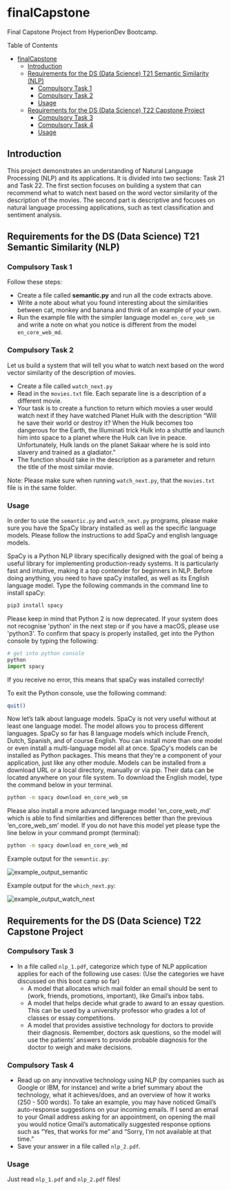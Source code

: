 # finalCapstone

Final Capstone Project from HyperionDev Bootcamp.

Table of Contents

- [finalCapstone](#finalcapstone)
  * [Introduction](#introduction)
  * [Requirements for the DS (Data Science) T21 Semantic Similarity (NLP)](#requirements-for-the-ds-data-science-t21-semantic-similarity-nlp)
    + [Compulsory Task 1](#compulsory-task-1)
    + [Compulsory Task 2](#compulsory-task-2)
    + [Usage](#usage)
  * [Requirements for the DS (Data Science) T22 Capstone Project](#requirements-for-the-ds-data-science-t22-capstone-project)
    + [Compulsory Task 3](#compulsory-task-3)
    + [Compulsory Task 4](#compulsory-task-4)
    + [Usage](#usage-1)



## Introduction
This project demonstrates an understanding of Natural Language Processing (NLP) and its applications.
It is divided into two sections: Task 21 and Task 22. The first section focuses on building a system that
can recommend what to watch next based on the word vector similarity of the description of the movies.
The second part is descriptive and focuses on natural language processing applications, such as text 
classification and sentiment analysis.


## Requirements for the DS (Data Science) T21 Semantic Similarity (NLP)

### Compulsory Task 1
Follow these steps:
- Create a file called **semantic.py** and run all the code extracts above.
- Write a note about what you found interesting about the similarities
between cat, monkey and banana and think of an example of your own.
- Run the example file with the simpler language model `en_core_web_sm` and
write a note on what you notice is different from the model `en_core_web_md`.

### Compulsory Task 2
Let us build a system that will tell you what to watch next based on the word
vector similarity of the description of movies.
- Create a file called `watch_next.py`
- Read in the `movies.txt` file. Each separate line is a description of a different
movie.
- Your task is to create a function to return which movies a user would watch
next if they have watched Planet Hulk with the description “Will he save
their world or destroy it? When the Hulk becomes too dangerous for the
Earth, the Illuminati trick Hulk into a shuttle and launch him into space to a
planet where the Hulk can live in peace. Unfortunately, Hulk lands on the
planet Sakaar where he is sold into slavery and trained as a gladiator.”
- The function should take in the description as a parameter and return the
title of the most similar movie.

Note: Please make sure when running `watch_next.py`, that the `movies.txt` file is in the same folder.

### Usage

In order to use the `semantic.py` and `watch_next.py` programs, please make sure you have the SpaCy library
installed as well as the specific language models. Please follow the instructions to add SpaCy and english 
language models.

SpaCy is a Python NLP library specifically designed with the goal of being a useful
library for implementing production-ready systems. It is particularly fast and
intuitive, making it a top contender for beginners in NLP. Before doing anything,
you need to have spaCy installed, as well as its English language model.
Type the following commands in the command line to install spaCy:


```bash
pip3 install spacy
```

Please keep in mind that Python 2 is now deprecated. If your system does not
recognise 'python' in the next step or if you have a macOS, please use 'python3'.
To confirm that spacy is properly installed, get into the Python console by typing
the following:
```python
# get into python console
python
import spacy
```

If you receive no error, this means that spaCy was installed correctly!

To exit the Python console, use the following command:
```bash
quit()
```


Now let’s talk about language models.
SpaCy is not very useful without at least one language model. The model allows
you to process different languages. SpaCy so far has 8 language models which
include French, Dutch, Spanish, and of course English. You can install more than
one model or even install a multi-language model all at once. SpaCy's models can
be installed as Python packages. This means that they're a component of your
application, just like any other module. Models can be installed from a download
URL or a local directory, manually or via pip. Their data can be located anywhere on
your file system.
To download the English model, type the command below in your terminal.

```bash
python -m spacy download en_core_web_sm
```

Please also install a more advanced language model 'en_core_web_md' which is able to 
find similarities and differences better than the previous ‘en_core_web_sm’ model.
If you do not have this model yet please type the line below in your command prompt
(terminal):

```bash
python -m spacy download en_core_web_md
```

Example output for the `semantic.py`:

![example_output_semantic](https://github.com/piotr-szyk/finalCapstone/assets/74630591/70b54d74-06f2-4577-8b56-7b7246d6beef)


Example output for the `which_next.py`:

![example_output_watch_next](https://github.com/piotr-szyk/finalCapstone/assets/74630591/3b49b5d8-82c2-4dcf-ade1-15c894077c52)


## Requirements for the DS (Data Science) T22 Capstone Project

### Compulsory Task 3
- In a file called `nlp_1.pdf`, categorize which type of NLP application applies for each of the following use cases:
(Use the categories we have discussed on this boot camp so far)
  - A model that allocates which mail folder an email should be sent to (work, friends, promotions, important), like Gmail’s inbox tabs.
  - A model that helps decide what grade to award to an essay question. This can be used by a university professor who grades a lot of classes or essay competitions.
  - A model that provides assistive technology for doctors to provide their diagnosis. Remember, doctors ask questions, so the model will use the patients’ answers to provide probable diagnosis for the doctor to weigh and make decisions.


### Compulsory Task 4
- Read up on any innovative technology using NLP (by companies such as Google or IBM, for instance) and write a brief summary about the technology, what it achieves/does, and an overview of how it works (250 - 500 words).
To take an example, you may have noticed Gmail’s auto-response suggestions on your incoming emails. If I send an email to your Gmail address asking for an appointment, on opening the mail you would notice Gmail’s automatically suggested response options such as “Yes, that works for me” and “Sorry, I’m not available at that time.”
- Save your answer in a file called `nlp_2.pdf`.

### Usage
Just read `nlp_1.pdf` and `nlp_2.pdf` files!



